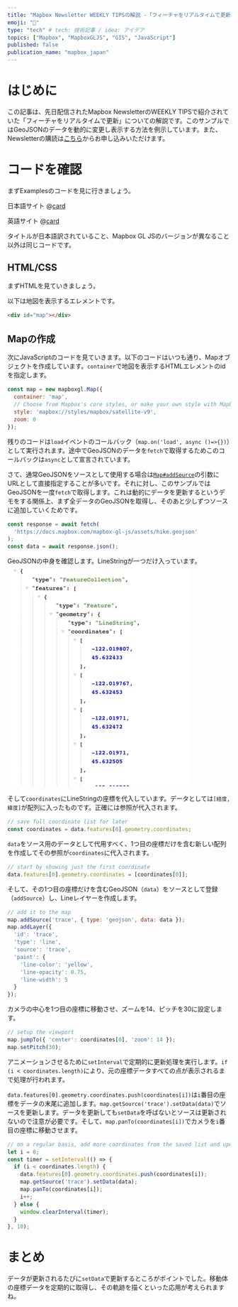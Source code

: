 ```yaml
---
title: "Mapbox Newsletter WEEKLY TIPSの解説 -「フィーチャをリアルタイムで更新」"
emoji: "🦁"
type: "tech" # tech: 技術記事 / idea: アイデア
topics: ["Mapbox", "MapboxGLJS", "GIS", "JavaScript"]
published: false
publication_name: "mapbox_japan"
---
```


# はじめに

この記事は、先日配信されたMapbox NewsletterのWEEKLY TIPSで紹介されていた「フィーチャをリアルタイムで更新」についての解説です。このサンプルではGeoJSONのデータを動的に変更し表示する方法を例示しています。また、Newsletterの購読は[こちら](https://www.mapbox.jp/blog?#:~:text=%E3%83%8B%E3%83%A5%E3%83%BC%E3%82%B9%E3%83%AC%E3%82%BF%E3%83%BC%E3%82%92%E8%B3%BC%E8%AA%AD)からお申し込みいただけます。


# コードを確認

まずExamplesのコードを見に行きましょう。

日本語サイト
@[card](https://docs.mapbox.com/jp/mapbox-gl-js/example/live-update-feature/)

英語サイト
@[card](https://docs.mapbox.com/mapbox-gl-js/example/live-update-feature/)

タイトルが日本語訳されていること、Mapbox GL JSのバージョンが異なること以外は同じコードです。

## HTML/CSS

まずHTMLを見ていきましょう。

以下は地図を表示するエレメントです。

```HTML
<div id="map"></div>
```

## Mapの作成

次にJavaScriptのコードを見ていきます。以下のコードはいつも通り、Mapオブジェクトを作成しています。`container`で地図を表示するHTMLエレメントのidを指定します。

```JavaScript
const map = new mapboxgl.Map({
  container: 'map',
  // Choose from Mapbox's core styles, or make your own style with Mapbox Studio
  style: 'mapbox://styles/mapbox/satellite-v9',
  zoom: 0
});
```

残りのコードは`load`イベントのコールバック（`map.on('load', async ()=>{})`）として実行されます。途中でGeoJSONのデータを`fetch`で取得するためこのコールバックは`async`として宣言されています。

さて、通常GeoJSONをソースとして使用する場合は[`Map#addSource`](https://docs.mapbox.com/mapbox-gl-js/api/map/#map#addsource)の引数にURLとして直接指定することが多いです。それに対し、このサンプルではGeoJSONを一度`fetch`で取得します。これは動的にデータを更新するというデモをする関係上、まず全データのGeoJSONを取得し、そのあと少しずつソースに追加していくためです。

```JavaScript
const response = await fetch(
  'https://docs.mapbox.com/mapbox-gl-js/assets/hike.geojson'
);
const data = await response.json();
```

GeoJSONの中身を確認します。LineStringが一つだけ入っています。
![GeoJSON](/images/articles/e534052a464421/geojson.png)

そして`coordinates`にLineStringの座標を代入しています。データとしては`[経度,緯度]`が配列に入ったものです。正確には参照が代入されます。

```JavaScript
// save full coordinate list for later
const coordinates = data.features[0].geometry.coordinates;
```

`data`をソース用のデータとして代用すべく、1つ目の座標だけを含む新しい配列を作成してその参照が`coordinates`に代入されます。

```JavaScript
// start by showing just the first coordinate
data.features[0].geometry.coordinates = [coordinates[0]];
```

そして、その1つ目の座標だけを含むGeoJSON（`data`）をソースとして登録（`addSource`）し、Lineレイヤーを作成します。

```JavaScript
// add it to the map
map.addSource('trace', { type: 'geojson', data: data });
map.addLayer({
  'id': 'trace',
  'type': 'line',
  'source': 'trace',
  'paint': {
    'line-color': 'yellow',
    'line-opacity': 0.75,
    'line-width': 5
  }
});
```

カメラの中心を1つ目の座標に移動させ、ズームを14、ピッチを30に設定します。

```JavaScript
// setup the viewport
map.jumpTo({ 'center': coordinates[0], 'zoom': 14 });
map.setPitch(30);
```

アニメーションさせるために`setInterval`で定期的に更新処理を実行します。`if (i < coordinates.length)`により、元の座標データすべての点が表示されるまで処理が行われます。

`data.features[0].geometry.coordinates.push(coordinates[i])`は`i`番目の座標をデータの末尾に追加します。`map.getSource('trace').setData(data)`でソースを更新します。データを更新しても`setData`を呼ばないとソースは更新されないので注意が必要です。そして、`map.panTo(coordinates[i])`でカメラを`i`番目の座標に移動させます。

```JavaScript
// on a regular basis, add more coordinates from the saved list and update the map
let i = 0;
const timer = setInterval(() => {
  if (i < coordinates.length) {
    data.features[0].geometry.coordinates.push(coordinates[i]);
    map.getSource('trace').setData(data);
    map.panTo(coordinates[i]);
    i++;
  } else {
    window.clearInterval(timer);
  }
}, 10);
```

# まとめ

データが更新されるたびに`setData`で更新するところがポイントでした。移動体の座標データを定期的に取得し、その軌跡を描くといった応用が考えられますね。
